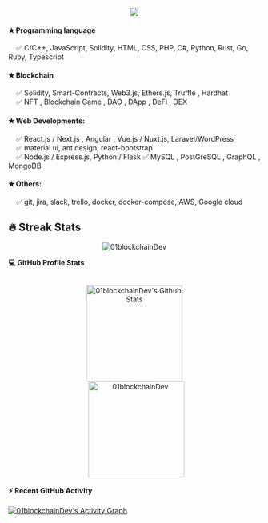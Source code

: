 <p align="center">
  <a href="https://github.com/DenverCoder1/readme-typing-svg"><img src="https://readme-typing-svg.herokuapp.com?lines=Hi+%F0%9F%91%8B+there!;Blockchain+FullStack Developer;&center=true&width=500&height=50"></a>
</p>
  
#### &#10029; Programming language
  &nbsp;&nbsp;&nbsp;&nbsp;&#9989; C/C++, JavaScript, Solidity, HTML, CSS, PHP, C#, Python, Rust, Go, Ruby, Typescript <br/>

#### &#10029; Blockchain
  &nbsp;&nbsp;&nbsp;&nbsp;&#9989; Solidity, Smart-Contracts, Web3.js, Ethers.js,  Truffle , Hardhat <br/>
  &nbsp;&nbsp;&nbsp;&nbsp;&#9989; NFT , Blockchain Game , DAO , DApp , DeFi , DEX

#### &#10029; Web Developments:
  &nbsp;&nbsp;&nbsp;&nbsp;&#9989; React.js / Next.js , Angular , Vue.js / Nuxt.js, Laravel/WordPress <br/>
  &nbsp;&nbsp;&nbsp;&nbsp;&#9989; material ui, ant design, react-bootstrap  
  &nbsp;&nbsp;&nbsp;&nbsp;&#9989; Node.js / Express.js,  Python / Flask
  &#9989; MySQL , PostGreSQL , GraphQL , MongoDB

#### &#10029; Others:
  &nbsp;&nbsp;&nbsp;&nbsp;&#9989; git, jira, slack, trello, docker, docker-compose, AWS, Google cloud

  
## 🔥 Streak Stats

<p align="center"><img src="https://github-readme-streak-stats.herokuapp.com/?user=01blockchainDev&theme=algolia" alt="01blockchainDev" /></p>

<summary><b>💻 GitHub Profile Stats</b></summary>
  <br/>
  <p align="center">
    <a href="https://github.com/anuraghazra/github-readme-stats"><img alt="01blockchainDev's Github Stats" src="https://github-readme-stats.vercel.app/api?username=01blockchainDev&show_icons=true&count_private=true&theme=algolia" height="192px"/></a>
<br/>
  &nbsp;
	  <img src="https://github-readme-stats.vercel.app/api/top-langs?username=01blockchainDev&langs_count=10&show_icons=true&locale=en&layout=compact&theme=algolia" alt="01blockchainDev" height="192px"/>
  <br/>
  <summary><b>⚡ Recent GitHub Activity</b></summary>
  <br/>
   <a href="https://github.com/01blockchainDev"><img alt="01blockchainDev's Activity Graph" src="https://activity-graph.herokuapp.com/graph?username=01blockchainDev&custom_title=01blockchainDev's%20Contribution%20Graph&theme=react-dark" /></a>
  <br/>
